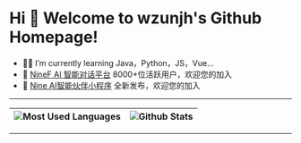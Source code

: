 # Hi 🎉 Welcome to wzunjh's Github Homepage!

- 👨‍💻 I’m currently learning Java，Python，JS，Vue...
- 💬 [NineF AI 智能对话平台](https://www.9fai.com) 8000+位活跃用户，欢迎您的加入
- 💬 [Nine AI智能伙伴小程序](https://wzunjh.blog.csdn.net/article/details/142301264) 全新发布，欢迎您的加入

<hr/>

| ![Most Used Languages](https://github-readme-stats.vercel.app/api/top-langs/?username=wzunjh&theme=dark&layout=compact) | ![Github Stats](https://github-readme-stats.vercel.app/api?username=wzunjh&show_icons=true&theme=dark&count_private=true) |
| --- | --- |


<hr/>





